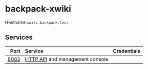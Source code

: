 # backpack-xwiki

Hostname `xwiki.backpack.test`

## Services

| Port | Service | Credentials
| ---: | :------ | :----------
| [8082](http://xwiki.backpack.test:8082) | [HTTP API](https://www.xwiki.org/xwiki/bin/view/Documentation/UserGuide/Features/XWikiRESTfulAPI) and management console |
